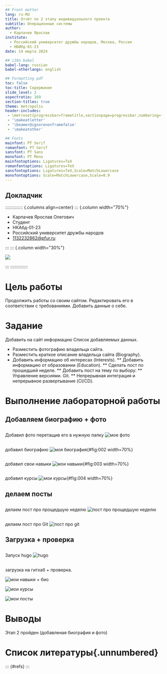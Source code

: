 ```yaml
---
## Front matter
lang: ru-RU
title: Отчёт по 2 этапу индивидуального проекта
subtitle: Операционные системы
author:
  - Карпачев Ярослав
institute:
  - Российский университет дружбы народов, Москва, Россия
  - НБИбд-01-23
date: 14 марта 2024

## i18n babel
babel-lang: russian
babel-otherlangs: english

## Formatting pdf
toc: false
toc-title: Содержание
slide_level: 2
aspectratio: 169
section-titles: true
theme: metropolis
header-includes:
 - \metroset{progressbar=frametitle,sectionpage=progressbar,numbering=fraction}
 - '\makeatletter'
 - '\beamer@ignorenonframefalse'
 - '\makeatother'

## Fonts
mainfont: PT Serif
romanfont: PT Serif
sansfont: PT Sans
monofont: PT Mono
mainfontoptions: Ligatures=TeX
romanfontoptions: Ligatures=TeX
sansfontoptions: Ligatures=TeX,Scale=MatchLowercase
monofontoptions: Scale=MatchLowercase,Scale=0.9
---
```


## Докладчик

:::::::::::::: {.columns align=center}
::: {.column width="70%"}

  * Карпачев Ярослав Олегович
  * Студент 
  * НКАбд-01-23
  * Российский университет дружбы народов
  * [1132232862@pfur.ru](mailto:113222862@rudn.ru)

:::
::: {.column width="30%"}

![](image/avatar.jpeg)

:::
::::::::::::::
# Цель работы

Продолжить работы со своим сайтом. Редактировать его в соответствии с требованиями. Добавить данные о себе.

# Задание

Добавить на сайт информацию 
Список добавляемых данных.
* Разместить фотографию владельца сайта.
* Разместить краткое описание владельца сайта (Biography).
* Добавить информацию об интересах (Interests).
** Добавить информацию от образовании (Education).
** Сделать пост по прошедшей неделе.
** Добавить пост на тему по выбору:
** Управление версиями. Git.
** Непрерывная интеграция и непрерывное развертывание (CI/CD).

# Выполнение лабораторной работы

## Добавляем биографию + фото

##
Добавил фото перетащив его в нужную папку
![мое фото](image/1.png)

##
добавил биографию 
![моя биография](image/2.png){#fig:002 width=70%}

##
добавил свои навыки
![мои навыки](image/3.png){#fig:003 width=70%}

##
добавил курсы
![мои курсы](image/4.png){#fig:004 width=70%}

## делаем посты

##
делаем пост про прощедшую неделю
![пост про прощедшую неделю](image/5.png)

##
делаем пост про Git
![пост про git](image/6.png)


## Загрузка + проверка

##
Запуск hugo 
![hugo](image/7.png)

##
загрузка на гитхаб + проверка.

![мои навыки + био](image/8.png)

![мои курсы](image/9.png)

![мои посты](image/10.png)

# Выводы

Этап 2 пройден (добавленая биография и фото)

# Список литературы{.unnumbered}

::: {#refs}
:::
